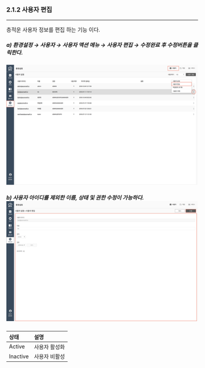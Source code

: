### 2.1.2 사용자 편집

---

층적운 사용자 정보를 편집 하는 기능 이다.

##### a\) 환경설정 → 사용자 → 사용자 액션 메뉴 → 사용자 편집 → 수정완료 후 수정버튼을 클릭한다.
![](/assets/KR/3.0.0/2.1.2_1.png)

##### b\) 사용자 아이디를 제외한 이름, 상태 및 권한 수정이 가능하다.![](/assets/KR/3.0.0/2.1.2_2.png)

| 상태 | **설명** |
| :--- | :--- |
| Active | 사용자 활성화 |
| Inactive | 사용자 비활성 |




